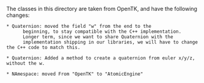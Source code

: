 The classes in this directory are taken from OpenTK, and have the following changes:

	* Quaternion: moved the field "w" from the end to the
          beginning, to stay compatible with the C++ implementation.
          Longer term, since we want to share Quaternion with the
          implementation shipping in our libraries, we will have to change the C++ code to match this.

	* Quaternion: Added a method to create a quaternion from euler x/y/z, without the w.
	
	* NAmespace: moved From "OpenTK" to "AtomicEngine"